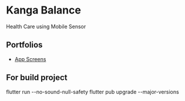 # Kanga Balance
Health Care using Mobile Sensor

## Portfolios
- [App Screens](https://drive.google.com/drive/folders/1uz9kIRD-xLQTso76Qxr-6etJT5gN1XNZ?usp=sharing)

## For build project
flutter run --no-sound-null-safety
flutter pub upgrade --major-versions
